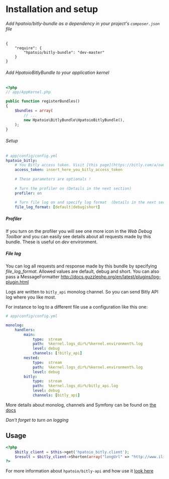Installation and setup
======================================

###### Add hpatoio/bitly-bundle as a dependency in your project's `composer.json` file
```
{
    "require": {
        "hpatoio/bitly-bundle": "dev-master"
    }
}
```

###### Add HpatoioBitlyBundle to your application kernel
``` php
<?php
// app/AppKernel.php

public function registerBundles()
{
    $bundles = array(
        // ...
        new Hpatoio\BitlyBundle\HpatoioBitlyBundle(),
    );
}
```

###### Setup


``` yml
# app/config/config.yml
hpatoio_bitly:
    # You Bitly access token. Visit [this page](https://bitly.com/a/oauth_apps) to get it.
    access_token: insert_here_you_bitly_access_token
    
    # These parameters are optionals !
    
    # Turn the profiler on (Details in the next section)
    profiler: on
    
    # Turn file log on and specify log format  (Details in the next section)
    file_log_format: [default|debug|short]
```

##### Profiler

If you turn on the profiler you will see one more icon in the *Web Debug Toolbar* and you can easily see details about all requests made by this bundle. These is useful on *dev* environment.

##### File log

You can log all requests and response made by this bundle by specifying *file_log_format*. Allowed values are default, debug and short. You can also pass a MessageFormatter http://docs.guzzlephp.org/en/latest/plugins/log-plugin.html

Logs are written to `bitly_api` monolog channel. So you can send Bitly API log where you like most.

For instance to log to a different file use a configuration like this one:

``` yml
# app/config/config.yml

monolog:
    handlers:
        main:
            type:  stream
            path:  %kernel.logs_dir%/%kernel.environment%.log
            level: debug
            channels: [!bitly_api]
        nested:
            type:  stream
            path:  %kernel.logs_dir%/%kernel.environment%.log
            level: debug
        bitly:
            type:  stream
            path:  %kernel.logs_dir%/bitly_api.log
            level: debug
            channels: [bitly_api]

```

More details about monolog, channels and Symfony can be found on [the docs](http://symfony.com/doc/master/cookbook/logging/channels_handlers.html) 

*Don't forget to turn on logging*


Usage
-----

``` php
<?php
    $bitly_client = $this->get('hpatoio_bitly.client');
    $result = $bitly_client->Shorten(array("longUrl" => "http://www.iliveinperego.com/"));
?>
```

For more information about `hpatoio/bitly-api` and how use it [look here](https://github.com/hpatoio/bitly-api)


